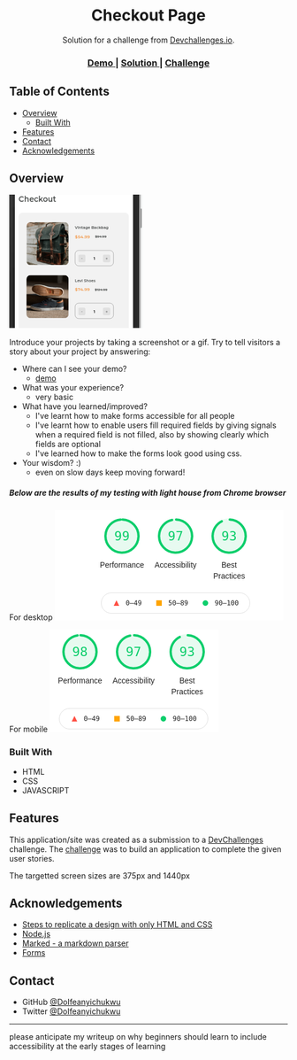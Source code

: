 <!-- Please update value in the {}  -->

<h1 align="center">Checkout Page</h1>

<div align="center">
   Solution for a challenge from  <a href="http://devchallenges.io" target="_blank">Devchallenges.io</a>.
</div>

<div align="center">
  <h3>
    <a href="https://docheckout.surge.sh">
      Demo
    </a>
    <span> | </span>
    <a href="https://github.com/HIIfeanyichukwu/checkout-page">
      Solution
    </a>
    <span> | </span>
    <a href="https://devchallenges.io/challenges/0J1NxxGhOUYVqihwegfO">
      Challenge
    </a>
  </h3>
</div>

<!-- TABLE OF CONTENTS -->

## Table of Contents

- [Overview](#overview)
  - [Built With](#built-with)
- [Features](#features)
- [Contact](#contact)
- [Acknowledgements](#acknowledgements)

<!-- OVERVIEW -->

## Overview

![screenshot](./assets/img/checkout.png)

Introduce your projects by taking a screenshot or a gif. Try to tell visitors a story about your project by answering:

- Where can I see your demo?
  - [demo](https://dochekout.surge.sh)
- What was your experience?
  - very basic
- What have you learned/improved?
  - I've learnt how to make forms accessible for all people
  - I've learnt how to enable users fill required fields by giving signals when a required field is not filled, also by showing clearly which fields are optional
  - I've learned how to make the forms look good using css.
- Your wisdom? :)
  - even on slow days keep moving forward!

##### Below are the results of my testing with light house from Chrome browser

For desktop
![desktop result from lighout hous](./assets/img/desktop.png)


For mobile
![mobile result from light house](./assets/img/mobile.png)


### Built With

<!-- This section should list any major frameworks that you built your project using. Here are a few examples.-->

- HTML
- CSS
- JAVASCRIPT

## Features


This application/site was created as a submission to a [DevChallenges](https://devchallenges.io/challenges) challenge. The [challenge](https://devchallenges.io/challenges/0J1NxxGhOUYVqihwegfO) was to build an application to complete the given user stories.

The targetted screen sizes are 375px and 1440px






## Acknowledgements


- [Steps to replicate a design with only HTML and CSS](https://devchallenges-blogs.web.app/how-to-replicate-design/)
- [Node.js](https://nodejs.org/)
- [Marked - a markdown parser](https://github.com/chjj/marked)
- [Forms](https://web.dev/learn/forms/)

## Contact

- GitHub [@DoIfeanyichukwu](https://{github.com/your-usermame})
- Twitter [@DoIfeanyichukwu](https://twitter.com/DoIfeanyichukwu)


***
please anticipate my writeup on why beginners should learn to include accessibility at the early stages of learning
